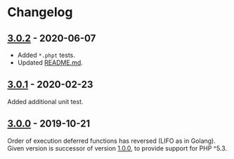 # Changelog

## [3.0.2] - 2020-06-07

* Added `*.phpt` tests.
* Updated [README.md](README.md).

## [3.0.1] - 2020-02-23

Added additional unit test.

## [3.0.0] - 2019-10-21

Order of execution deferred functions has reversed (LIFO as in Golang).
Given version is successor of version [1.0.0], to provide support for PHP ^5.3.

[3.0.2]: https://github.com/php-defer/php-defer/compare/v3.0.1...v3.0.2
[3.0.1]: https://github.com/php-defer/php-defer/compare/v3.0.0...v3.0.1
[3.0.0]: https://github.com/php-defer/php-defer/compare/v1.0.0...v3.0.0
[1.0.0]: https://github.com/php-defer/php-defer/tree/v1.0.0
